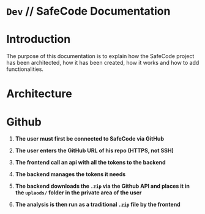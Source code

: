 # `Dev` // SafeCode Documentation

# Introduction
The purpose of this documentation is to explain how the SafeCode project has been architected, how it has been created, how it works and how to add functionalities.

# Architecture

# Github
1. **The user must first be connected to SafeCode via GitHub**

2. **The user enters the GitHub URL of his repo (HTTPS, not SSH)**

3. **The frontend call an api with all the tokens to the backend**

4. **The backend manages the tokens it needs**

5. **The backend downloads the `.zip` via the Github API and places it in the `uplaods/` folder in the private area of the user**

6. **The analysis is then run as a traditional `.zip` file by the frontend**
